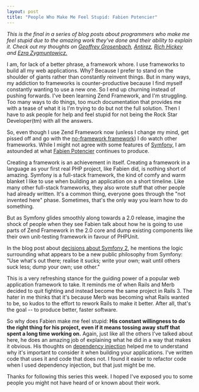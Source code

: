 ```yaml
--- 
layout: post
title: "People Who Make Me Feel Stupid: Fabien Potencier"
---
```

<p><i>This is the final in a series of blog posts about programmers who make me feel stupid due to the amazing work they've done and their ability to explain it.  Check out my thoughts on <a href="http://www.littlehart.net/atthekeyboard/2010/03/01/people-who-make-me-feel-stupid-geoffrey-grosenbach/">Geoffrey Grosenbach</a>, <a href="http://www.littlehart.net/atthekeyboard/2010/03/02/people-who-make-me-feel-stupid-antirez/">Antirez</a>, <a href="http://www.littlehart.net/atthekeyboard/2010/03/03/people-who-make-me-feel-stupid-rich-hickey/">Rich Hickey</a> and <a href="http://www.littlehart.net/atthekeyboard/2010/03/04/people-who-make-me-feel-stupid-ezra-zygmuntowicz/">Ezra Zygmuntowicz.</a></i></p>
<p>I am, for lack of a better phrase, a framework whore.  I use frameworks to build all my web applications.  Why?  Because I prefer to stand on the shoulder of giants rather than constantly reinvent things.  But in many ways, my addiction to frameworks is counter-productive because I find myself constantly wanting to use a new one.  So I end up churning instead of pushing forwards.   I've been learning Zend Framework, and I'm struggling.  Too many ways to do things, too much documentation that provides me with a tease of what it is I'm trying to do but not the full solution.  Then I have to ask people for help and feel stupid for not being the Rock Star Developer(tm) with all the answers.  
</p>
<p>
So, even though I use Zend Framework now (unless I change my mind, get pissed off and go with the <a href="http://toys.lerdorf.com/archives/38-The-no-framework-PHP-MVC-framework.html">no-framework framework</a>) I do watch other frameworks.  While I might not agree with some features of <a href="http://www.symfony-project.org/">Symfony</a>, I am astounded at what <a href="http://fabien.potencier.org/">Fabien Potencier</a> continues to produce.
</p>
<p>
Creating a framework is an achievement in itself.  Creating a framework in a language as your first real PHP project, like Fabien did, is nothing short of amazing.  Symfony is a full-stack framework, the kind of comfy and warm blanket I like to use when building an application on a short timeline.  Like many other full-stack frameworks, they also wrote stuff that other people had already written.  It's a common thing, everyone goes through the "not invented here" phase.  Sometimes, that's the only way you learn how to do something.
</p>
<p>
But as Symfony glides smoothly along towards a 2.0 release, imagine the shock of people when they see Fabien talk about how he is going to use parts of Zend Framework in the 2.0 core and dump existing components like their own unit-testing framework in favour of PHPUnit.
</p>
<p>
In the blog post about <a href="http://www.symfony-project.org/blog/2010/03/04/symfony-2-0-and-the-php-ecosystem">decisions about Symfony 2</a>, he mentions the logic surrounding what appears to be a new public philosophy from Symfony: "Use what's out there; realise it sucks; write your own; wait until others suck less; dump your own; use other."
</p>
<p>
This is a very refreshing stance for the guiding power of a popular web application framework to take.  It reminds me of when Rails and Merb decided to quit fighting and instead become the same project in Rails 3.  The hater in me thinks that it's because Merb was becoming what Rails wanted to be, so kudos to the effort to rework Rails to make it better.  After all, that's the goal -- to produce better, faster software.
</p>
<p>
So why does Fabien make me feel stupid:  <b>His constant willingness to do the right thing for his project, even if it means tossing away stuff that spent a long time working on.</b>  Again, just like all the others I've talked about here, he does an amazing job of explaining what he did in a way that makes it obvious.  His thoughts on <a href="http://fabien.potencier.org/article/11/what-is-dependency-injection">dependency injection</a> helped me to understand why it's important to consider it when building your applications.  I've written code that uses it and code that does not.  I found it easier to refactor code when I used dependency injection, but that just might be me.
</p>
<p>
Thanks for following this series this week.  I hoped I've exposed you to some people you might not have heard of or known about their work.
</p>
